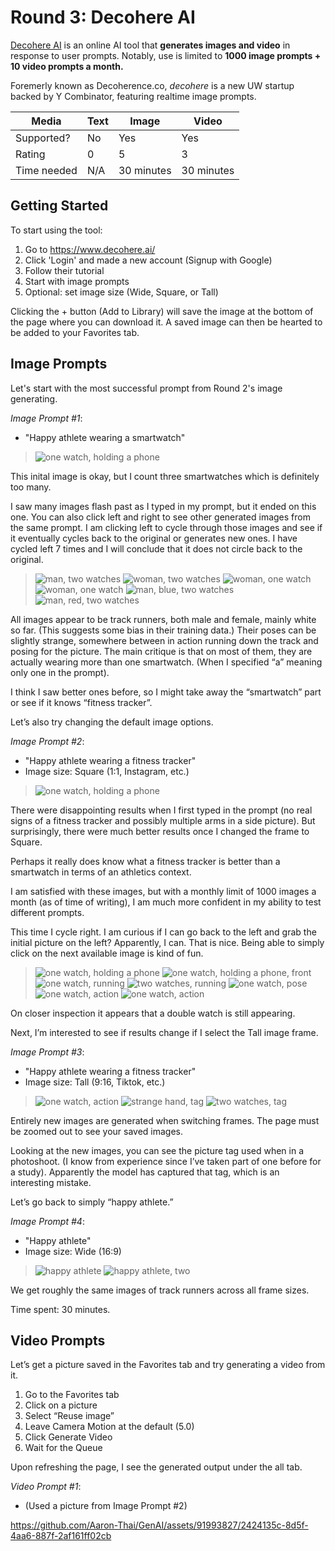 # Round 3: Decohere AI
[Decohere AI](https://www.decohere.ai/) is an online AI tool that **generates images and video** in response to user prompts. Notably, use is limited to **1000 image prompts + 10 video prompts a month.**

Foremerly known as Decoherence.co, *decohere* is a new UW startup backed by Y Combinator, featuring realtime image prompts.


| Media       | Text | Image      | Video        |
|-------------|------|------------|--------------|
| Supported?  | No   | Yes        | Yes          |
| Rating      | 0    | 5          | 3            |
| Time needed | N/A  | 30 minutes | 30 minutes   |

## Getting Started
To start using the tool:
1. Go to https://www.decohere.ai/
2. Click 'Login' and made a new account (Signup with Google)
3. Follow their tutorial
4. Start with image prompts
5. Optional: set image size (Wide, Square, or Tall)

Clicking the + button (Add to Library) will save the image at the bottom of the page where you can download it. A saved image can then be hearted to be added to your Favorites tab.

## Image Prompts
Let's start with the most successful prompt from Round 2's image generating.

*Image Prompt #1*:
* "Happy athlete wearing a smartwatch"
>![one watch, holding a phone](./images/decohereAI/hawasw.jpeg)

This inital image is okay, but I count three smartwatches which is definitely too many.

I saw many images flash past as I typed in my prompt, but it ended on this one. You can also click left and right to see other generated images from the same prompt. I am clicking left to cycle through those images and see if it eventually cycles back to the original or generates new ones. I have cycled left 7 times and I will conclude that it does not circle back to the original.

>![man, two watches](./images/decohereAI/hawasw2.jpeg)
![woman, two watches](./images/decohereAI/hawasw3.jpeg)
![woman, one watch](./images/decohereAI/hawasw4.jpeg)
![woman, one watch](./images/decohereAI/hawasw5.jpeg)
![man, blue, two watches](./images/decohereAI/hawasw6.jpeg)
![man, red, two watches](./images/decohereAI/hawasw7.jpeg)

All images appear to be track runners, both male and female, mainly white so far. (This suggests some bias in their training data.) Their poses can be slightly strange, somewhere between in action running down the track and posing for the picture. The main critique is that on most of them, they are actually wearing more than one smartwatch. (When I specified “a” meaning only one in the prompt).

I think I saw better ones before, so I might take away the “smartwatch” part or see if it knows “fitness tracker”.

Let’s also try changing the default image options.

*Image Prompt #2*:
* "Happy athlete wearing a fitness tracker"
* Image size: Square (1:1, Instagram, etc.)
>![one watch, holding a phone](./images/decohereAI/hawaft.jpeg)

There were disappointing results when I first typed in the prompt (no real signs of a fitness tracker and possibly multiple arms in a side picture). But surprisingly, there were much better results once I changed the frame to Square.

Perhaps it really does know what a fitness tracker is better than a smartwatch in terms of an athletics context.

I am satisfied with these images, but with a monthly limit of 1000 images a month (as of time of writing), I am much more confident in my ability to test different prompts.

This time I cycle right. I am curious if I can go back to the left and grab the initial picture on the left? Apparently, I can. That is nice. Being able to simply click on the next available image is kind of fun.

>![one watch, holding a phone](./images/decohereAI/hawaft2.jpeg)
![one watch, holding a phone, front](./images/decohereAI/hawaft3.jpeg)
![one watch, running](./images/decohereAI/hawaft4.jpeg)
![two watches, running](./images/decohereAI/hawaft5.jpeg)
![one watch, pose](./images/decohereAI/hawaft6.jpeg)
![one watch, action](./images/decohereAI/hawaft7.jpeg)
![one watch, action](./images/decohereAI/hawaft8.jpeg)

On closer inspection it appears that a double watch is still appearing.

Next, I’m interested to see if results change if I select the Tall image frame.

*Image Prompt #3*:
* "Happy athlete wearing a fitness tracker"
* Image size: Tall (9:16, Tiktok, etc.)
>![one watch, action](./images/decohereAI/hawaftTALL.jpeg)
![strange hand, tag](./images/decohereAI/hawaftTALL2.jpeg)
![two watches, tag](./images/decohereAI/hawaftTALL3.jpeg)

Entirely new images are generated when switching frames. The page must be zoomed out to see your saved images.

Looking at the new images, you can see the picture tag used when in a photoshoot. (I know from experience since I’ve taken part of one before for a study). Apparently the model has captured that tag, which is an interesting mistake.

Let’s go back to simply “happy athlete.”

*Image Prompt #4*:
* "Happy athlete"
* Image size: Wide (16:9)
>![happy athlete](./images/decohereAI/Happyathlete.jpeg)
![happy athlete, two](./images/decohereAI/Happyathlete2.jpeg)

We get roughly the same images of track runners across all frame sizes.

Time spent: 30 minutes.

## Video Prompts
Let’s get a picture saved in the Favorites tab and try generating a video from it.

1.	Go to the Favorites tab
2.	Click on a picture
3.	Select “Reuse image”
4.	Leave Camera Motion at the default (5.0)
5.	Click Generate Video
6.	Wait for the Queue

Upon refreshing the page, I see the generated output under the all tab.

*Video Prompt #1*:
* (Used a picture from Image Prompt #2)
  
https://github.com/Aaron-Thai/GenAI/assets/91993827/2424135c-8d5f-4aa6-887f-2af161ff02cb





